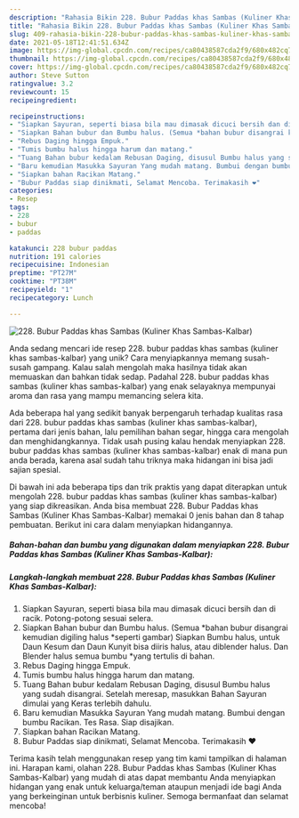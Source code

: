 ```yaml
---
description: "Rahasia Bikin 228. Bubur Paddas khas Sambas (Kuliner Khas Sambas-Kalbar) Anti Gagal"
title: "Rahasia Bikin 228. Bubur Paddas khas Sambas (Kuliner Khas Sambas-Kalbar) Anti Gagal"
slug: 409-rahasia-bikin-228-bubur-paddas-khas-sambas-kuliner-khas-sambas-kalbar-anti-gagal
date: 2021-05-18T12:41:51.634Z
image: https://img-global.cpcdn.com/recipes/ca80438587cda2f9/680x482cq70/228-bubur-paddas-khas-sambas-kuliner-khas-sambas-kalbar-foto-resep-utama.jpg
thumbnail: https://img-global.cpcdn.com/recipes/ca80438587cda2f9/680x482cq70/228-bubur-paddas-khas-sambas-kuliner-khas-sambas-kalbar-foto-resep-utama.jpg
cover: https://img-global.cpcdn.com/recipes/ca80438587cda2f9/680x482cq70/228-bubur-paddas-khas-sambas-kuliner-khas-sambas-kalbar-foto-resep-utama.jpg
author: Steve Sutton
ratingvalue: 3.2
reviewcount: 15
recipeingredient:

recipeinstructions:
- "Siapkan Sayuran, seperti biasa bila mau dimasak dicuci bersih dan di racik. Potong-potong sesuai selera."
- "Siapkan Bahan bubur dan Bumbu halus. (Semua *bahan bubur disangrai kemudian digiling halus *seperti gambar) Siapkan Bumbu halus, untuk Daun Kesum dan Daun Kunyit bisa diiris halus, atau diblender halus. Dan Blender halus semua bumbu *yang tertulis di bahan."
- "Rebus Daging hingga Empuk."
- "Tumis bumbu halus hingga harum dan matang."
- "Tuang Bahan bubur kedalam Rebusan Daging, disusul Bumbu halus yang sudah disangrai. Setelah meresap, masukkan Bahan Sayuran dimulai yang Keras terlebih dahulu."
- "Baru kemudian Masukka Sayuran Yang mudah matang. Bumbui dengan bumbu Racikan. Tes Rasa. Siap disajikan."
- "Siapkan bahan Racikan Matang."
- "Bubur Paddas siap dinikmati, Selamat Mencoba. Terimakasih ❤️"
categories:
- Resep
tags:
- 228
- bubur
- paddas

katakunci: 228 bubur paddas 
nutrition: 191 calories
recipecuisine: Indonesian
preptime: "PT27M"
cooktime: "PT38M"
recipeyield: "1"
recipecategory: Lunch

---
```



![228. Bubur Paddas khas Sambas (Kuliner Khas Sambas-Kalbar)](https://img-global.cpcdn.com/recipes/ca80438587cda2f9/680x482cq70/228-bubur-paddas-khas-sambas-kuliner-khas-sambas-kalbar-foto-resep-utama.jpg)

Anda sedang mencari ide resep 228. bubur paddas khas sambas (kuliner khas sambas-kalbar) yang unik? Cara menyiapkannya memang susah-susah gampang. Kalau salah mengolah maka hasilnya tidak akan memuaskan dan bahkan tidak sedap. Padahal 228. bubur paddas khas sambas (kuliner khas sambas-kalbar) yang enak selayaknya mempunyai aroma dan rasa yang mampu memancing selera kita.

Ada beberapa hal yang sedikit banyak berpengaruh terhadap kualitas rasa dari 228. bubur paddas khas sambas (kuliner khas sambas-kalbar), pertama dari jenis bahan, lalu pemilihan bahan segar, hingga cara mengolah dan menghidangkannya. Tidak usah pusing kalau hendak menyiapkan 228. bubur paddas khas sambas (kuliner khas sambas-kalbar) enak di mana pun anda berada, karena asal sudah tahu triknya maka hidangan ini bisa jadi sajian spesial.




Di bawah ini ada beberapa tips dan trik praktis yang dapat diterapkan untuk mengolah 228. bubur paddas khas sambas (kuliner khas sambas-kalbar) yang siap dikreasikan. Anda bisa membuat 228. Bubur Paddas khas Sambas (Kuliner Khas Sambas-Kalbar) memakai 0 jenis bahan dan 8 tahap pembuatan. Berikut ini cara dalam menyiapkan hidangannya.

<!--inarticleads1-->

##### Bahan-bahan dan bumbu yang digunakan dalam menyiapkan 228. Bubur Paddas khas Sambas (Kuliner Khas Sambas-Kalbar):





<!--inarticleads2-->

##### Langkah-langkah membuat 228. Bubur Paddas khas Sambas (Kuliner Khas Sambas-Kalbar):

1. Siapkan Sayuran, seperti biasa bila mau dimasak dicuci bersih dan di racik. Potong-potong sesuai selera.
1. Siapkan Bahan bubur dan Bumbu halus. (Semua *bahan bubur disangrai kemudian digiling halus *seperti gambar) Siapkan Bumbu halus, untuk Daun Kesum dan Daun Kunyit bisa diiris halus, atau diblender halus. Dan Blender halus semua bumbu *yang tertulis di bahan.
1. Rebus Daging hingga Empuk.
1. Tumis bumbu halus hingga harum dan matang.
1. Tuang Bahan bubur kedalam Rebusan Daging, disusul Bumbu halus yang sudah disangrai. Setelah meresap, masukkan Bahan Sayuran dimulai yang Keras terlebih dahulu.
1. Baru kemudian Masukka Sayuran Yang mudah matang. Bumbui dengan bumbu Racikan. Tes Rasa. Siap disajikan.
1. Siapkan bahan Racikan Matang.
1. Bubur Paddas siap dinikmati, Selamat Mencoba. Terimakasih ❤️




Terima kasih telah menggunakan resep yang tim kami tampilkan di halaman ini. Harapan kami, olahan 228. Bubur Paddas khas Sambas (Kuliner Khas Sambas-Kalbar) yang mudah di atas dapat membantu Anda menyiapkan hidangan yang enak untuk keluarga/teman ataupun menjadi ide bagi Anda yang berkeinginan untuk berbisnis kuliner. Semoga bermanfaat dan selamat mencoba!
